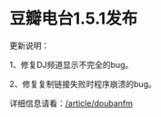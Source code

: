 # 豆瓣电台1.5.1发布

更新说明：

1、修复DJ频道显示不完全的bug。

2、修复复制链接失败时程序崩溃的bug。

详细信息请看：[/article/doubanfm](/article/doubanfm)
